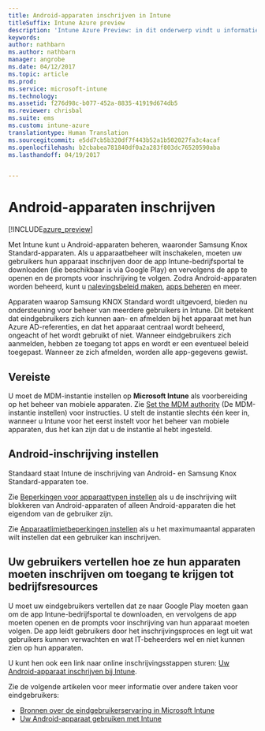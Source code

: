 ```yaml
---
title: Android-apparaten inschrijven in Intune
titleSuffix: Intune Azure preview
description: 'Intune Azure Preview: in dit onderwerp vindt u informatie over het inschrijven van Android-apparaten in Intune Azure Preview.'
keywords: 
author: nathbarn
ms.author: nathbarn
manager: angrobe
ms.date: 04/12/2017
ms.topic: article
ms.prod: 
ms.service: microsoft-intune
ms.technology: 
ms.assetid: f276d98c-b077-452a-8835-41919d674db5
ms.reviewer: chrisbal
ms.suite: ems
ms.custom: intune-azure
translationtype: Human Translation
ms.sourcegitcommit: e5dd7cb5b320df7f443b52a1b502027fa3c4acaf
ms.openlocfilehash: b2cbabea781840df0a2a283f803dc76520590aba
ms.lasthandoff: 04/19/2017


---
```


# <a name="enroll-android-devices"></a>Android-apparaten inschrijven

[!INCLUDE[azure_preview](../includes/azure_preview.md)]

Met Intune kunt u Android-apparaten beheren, waaronder Samsung Knox Standard-apparaten. Als u apparaatbeheer wilt inschakelen, moeten uw gebruikers hun apparaat inschrijven door de app Intune-bedrijfsportal te downloaden (die beschikbaar is via Google Play) en vervolgens de app te openen en de prompts voor inschrijving te volgen. Zodra Android-apparaten worden beheerd, kunt u [nalevingsbeleid maken](https://docs.microsoft.com/intune-azure/set-device-compliance/create-a-compliance-policy-for-android), [apps beheren](https://docs.microsoft.com/intune-azure/manage-apps/what-is-app-management) en meer.

Apparaten waarop Samsung KNOX Standard wordt uitgevoerd, bieden nu ondersteuning voor beheer van meerdere gebruikers in Intune. Dit betekent dat eindgebruikers zich kunnen aan- en afmelden bij het apparaat met hun Azure AD-referenties, en dat het apparaat centraal wordt beheerd, ongeacht of het wordt gebruikt of niet. Wanneer eindgebruikers zich aanmelden, hebben ze toegang tot apps en wordt er een eventueel beleid toegepast. Wanneer ze zich afmelden, worden alle app-gegevens gewist.

## <a name="prerequisite"></a>Vereiste

U moet de MDM-instantie instellen op **Microsoft Intune** als voorbereiding op het beheer van mobiele apparaten. Zie [Set the MDM authority](set-mdm-authority.md) (De MDM-instantie instellen) voor instructies. U stelt de instantie slechts één keer in, wanneer u Intune voor het eerst instelt voor het beheer van mobiele apparaten, dus het kan zijn dat u de instantie al hebt ingesteld.

## <a name="set-up-android-enrollment"></a>Android-inschrijving instellen

Standaard staat Intune de inschrijving van Android- en Samsung Knox Standard-apparaten toe.

Zie [Beperkingen voor apparaattypen instellen](https://docs.microsoft.com/intune-azure/enroll-devices/set-enrollment-restrictions#set-device-type-restrictions) als u de inschrijving wilt blokkeren van Android-apparaten of alleen Android-apparaten die het eigendom van de gebruiker zijn.

Zie [Apparaatlimietbeperkingen instellen](https://docs.microsoft.com/intune-azure/enroll-devices/set-enrollment-restrictions#set-device-limit-restrictions) als u het maximumaantal apparaten wilt instellen dat een gebruiker kan inschrijven.

## <a name="tell-your-users-how-to-enroll-their-devices-to-access-company-resources"></a>Uw gebruikers vertellen hoe ze hun apparaten moeten inschrijven om toegang te krijgen tot bedrijfsresources

U moet uw eindgebruikers vertellen dat ze naar Google Play moeten gaan om de app Intune-bedrijfsportal te downloaden, en vervolgens de app moeten openen en de prompts voor inschrijving van hun apparaat moeten volgen. De app leidt gebruikers door het inschrijvingsproces en legt uit wat gebruikers kunnen verwachten en wat IT-beheerders wel en niet kunnen zien op hun apparaten.

U kunt hen ook een link naar online inschrijvingsstappen sturen: [Uw Android-apparaat inschrijven bij Intune](https://docs.microsoft.com/intune/enduser/enroll-your-device-in-intune-android).

Zie de volgende artikelen voor meer informatie over andere taken voor eindgebruikers:

- [Bronnen over de eindgebruikerservaring in Microsoft Intune](https://docs.microsoft.com/intune/deploy-use/how-to-educate-your-end-users-about-microsoft-intune)
- [Uw Android-apparaat gebruiken met Intune](https://docs.microsoft.com/intune/enduser/using-your-android-device-with-intune)

